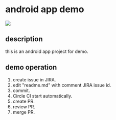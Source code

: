 # android app demo
<!--edit here!!!-->
<img src="http://www.hitachi-solutions.co.jp/jp1/sp/common/img/sn_btn_trial.gif" /> 
<!--
<img src="http://www.hitachi-solutions.co.jp/jp1/sp/common/img/sn_btn_faq.gif" />
-->

## description
this is an android app project for demo.

## demo operation
1. create issue in JIRA.
2. edit "readme.md" with comment JIRA issue id.
3. commit.
4. Circle CI start automatically.
5. create PR.
6. review PR.
7. merge PR.

